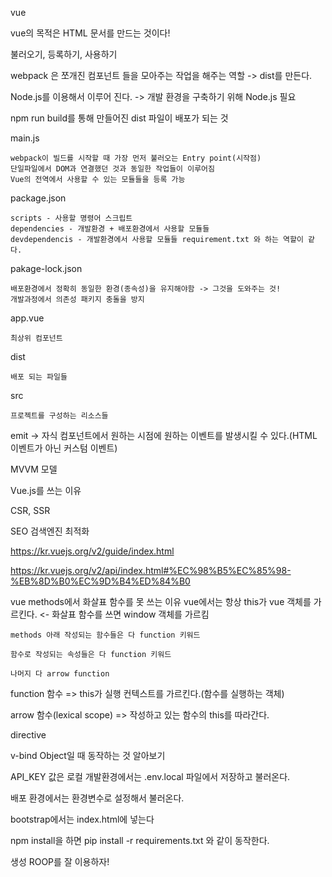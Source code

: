 vue



vue의 목적은 HTML 문서를 만드는 것이다!



불러오기, 등록하기, 사용하기



webpack 은 쪼개진 컴포넌트 들을 모아주는 작업을 해주는 역할 -> dist를 만든다.

Node.js를 이용해서 이루어 진다. -> 개발 환경을 구축하기 위해 Node.js 필요

npm run build를 통해 만들어진 dist 파일이 배포가 되는 것



main.js

```
webpack이 빌드를 시작할 때 가장 먼저 불러오는 Entry point(시작점)
단일파일에서 DOM과 연결했던 것과 동일한 작업들이 이루어짐
Vue의 전역에서 사용할 수 있는 모듈들을 등록 가능
```



package.json

```
scripts - 사용할 명령어 스크립트
dependencies - 개발환경 + 배포환경에서 사용할 모듈들
devdependencis - 개발환경에서 사용할 모듈들 requirement.txt 와 하는 역할이 같다.

```

pakage-lock.json

```
배포환경에서 정확히 동일한 환경(종속성)을 유지해야함 -> 그것을 도와주는 것!
개발과정에서 의존성 패키지 충돌을 방지
```



app.vue

```
최상위 컴포넌트
```



dist

```
배포 되는 파일들
```



src

```
프로젝트를 구성하는 리소스들
```



emit -> 자식 컴포넌트에서 원하는 시점에 원하는 이벤트를 발생시킬 수 있다.(HTML 이벤트가 아닌 커스텀 이벤트)





MVVM 모델

Vue.js를 쓰는 이유

CSR, SSR

SEO 검색엔진 최적화

https://kr.vuejs.org/v2/guide/index.html

https://kr.vuejs.org/v2/api/index.html#%EC%98%B5%EC%85%98-%EB%8D%B0%EC%9D%B4%ED%84%B0



vue methods에서 화살표 함수를 못 쓰는 이유
vue에서는 항상 this가 vue 객체를 가르킨다. <- 화살표 함수를 쓰면 window 객체를 가르킴



```
methods 아래 작성되는 함수들은 다 function 키워드

함수로 작성되는 속성들은 다 function 키워드

나머지 다 arrow function
```



function 함수 => this가 실행 컨텍스트를 가르킨다.(함수를 실행하는 객체)

arrow 함수(lexical scope) => 작성하고 있는 함수의 this를 따라간다.

directive



v-bind Object일 때 동작하는 것 알아보기



API_KEY 값은 로컬 개발환경에서는 .env.local 파일에서 저장하고 불러온다.

배포 환경에서는 환경변수로 설정해서 불러온다.



bootstrap에서는 index.html에 넣는다



npm install을 하면 pip install -r requirements.txt 와 같이 동작한다.



생성 ROOP를 잘 이용하자!



